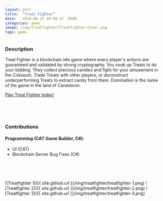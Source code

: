```yaml
---
layout: post
title:  "Treat Fighter"
date:   2018-08-31 20:08:37 -0500
categories: game
image: /img/treatfighter/Treatfighter-Cover.png
tags: game
---
```

### Description
Treat Fighter is a blockchain idle game where every player's actions are guaranteed and validated by strong cryptography. You cook up Treats to do your bidding. They collect precious candies and fight for your amusement in the Coliseum. Trade Treats with other players, or deconstruct underperforming Treats to extract candy from them. Domination is the name of the game in the land of Canedoom.

[Play Treat Fighter today!](http://www.treatfighter.com/)

<div style ="height:50px"></div>

### Contributions

#### Programming (CAT Game Builder, C#):
* UI (CAT)
* Blockchain Server Bug Fixes (C#)

<div style ="height:50px"></div>

![Treatfighter 1]({{ site.github.url }}/img/treatfighter/treatfighter-1.png)
![Treatfighter 2]({{ site.github.url }}/img/treatfighter/treatfighter-2.png)
![Treatfighter 3]({{ site.github.url }}/img/treatfighter/treatfighter-3.png)
